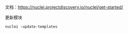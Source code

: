 文档：https://nuclei.projectdiscovery.io/nuclei/get-started/

更新模块
```shell
nuclei -update-templates
```